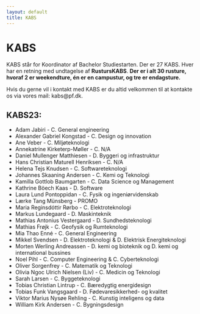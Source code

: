 ```yaml
---
layout: default
title: KABS
---
```


<h1>KABS</h1>

<p> KABS står for Koordinator af Bachelor Studiestarten. Der er 27 KABS. 
Hver har en retning med undtagelse af <b>RustursKABS</b>. <b> Der er i alt 30 rusture, hvoraf 2 er weekendture, én er en campustur, og tre er endagsture.</b>  </p>
<p>Hvis du gerne vil i kontakt med KABS er du altid velkommen til at kontakte os via vores mail: kabs@pf.dk.</p>

<h2>KABS23:</h2>

<ul>

<li> Adam Jabiri - C. General engineering </li>
<li> Alexander Gabriel Kongstad	- C. Design og innovation </li>
<li> Ane Veber - C. Miljøteknologi </li>
<li> Annekatrine Kirketerp-Møller - C. N/A </li>
<li> Daniel Mullenger Matthiesen - D. Byggeri og infrastruktur </li>
<li> Hans Christian Maturell Henriksen - C. N/A </li>
<li> Helena Tejs Knudsen - C. Softwareteknologi	</li>
<li> Johannes Skaaning Andersen	- C. Kemi og Teknologi </li>
<li> Kamilla Gottlob Baumgarten	- C. Data Science og Management	</li>
<li> Kathrine Böech Kaas - D. Software </li>
<li> Laura Lund Pontoppidan	- C. Fysik og ingeniørvidenskab	</li>
<li> Lærke Tang Münsberg - PROMO </li>
<li> Maria Reginsdóttir Rørbo - C. Elektroteknologi	</li>
<li> Markus Lundegaard - D. Maskinteknik </li>
<li> Mathias Antonius Vestergaard - D. Sundhedsteknologi </li>
<li> Mathias Frøjk - C. Geofysik og Rumteknologi </li>
<li> Mia Thao Enné - C. General Engineering	</li>
<li> Mikkel Svendsen - D. Elektroteknologi & D. Elektrisk Energiteknologi </li>
<li> Morten Werling Andreassen - D. kemi og bioteknik og D. kemi og international bussines </li>
<li> Noel Pihl - C. Computer Engineering & C. Cyberteknologi </li>
<li> Oliver Sorgenfrey - C. Matematik og Teknologi </li>
<li> Olivia Ngoc Ulrich Nielsen (Liv) - C. Medicin og Teknologi	</li>
<li> Sarah Larsen - C. Byggeteknologi </li>
<li> Tobias Christian Lintrup - C. Bæredygtig energidesign </li>
<li> Tobias Funk Vangsgaard	- D. Fødevaresikkerhed- og kvalitet	</li>
<li> Viktor Marius Nysøe Rehling - C. Kunstig inteligens og data </li>
<li> William Kirk Andersen - C. Bygningsdesign </li>

</ul>